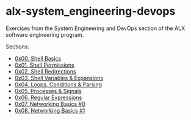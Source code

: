 # alx-system_engineering-devops
Exercises from the System Engineering and DevOps section of the ALX software engineering program.

Sections:
- [0x00. Shell Basics](./0x00-shell_basics/)
- [0x01. Shell Permissions](./0x01-shell_permissions/)
- [0x02. Shell Redirections](./0x01-shell_permissions/)
- [0x03. Shell Variables & Expansions](./0x03-shell_variables_expansions/)
- [0x04. Loops, Conditions & Parsing](./0x04-loops_conditions_and_parsing/)
- [0x05. Processes & Signals](./0x05-processes_and_signals/)
- [0x06. Regular Expressions](./0x06-regular_expressions/)
- [0x07. Networking Basics #0](./0x07-networking_basics/)
- [0x08. Networking Basics #1](./0x08-networking_basics_2/)
